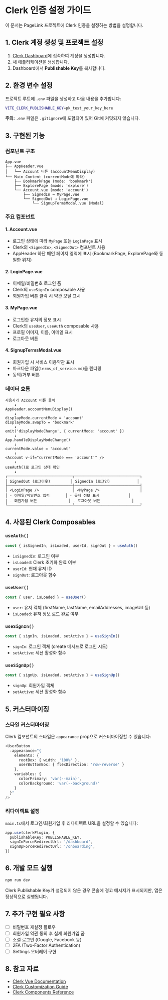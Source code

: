 # Clerk 인증 설정 가이드

이 문서는 PageLink 프로젝트에 Clerk 인증을 설정하는 방법을 설명합니다.

## 1. Clerk 계정 생성 및 프로젝트 설정

1. [Clerk Dashboard](https://dashboard.clerk.com)에 접속하여 계정을 생성합니다.
2. 새 애플리케이션을 생성합니다.
3. Dashboard에서 **Publishable Key**를 복사합니다.

## 2. 환경 변수 설정

프로젝트 루트에 `.env` 파일을 생성하고 다음 내용을 추가합니다:

```bash
VITE_CLERK_PUBLISHABLE_KEY=pk_test_your_key_here
```

**주의:** `.env` 파일은 `.gitignore`에 포함되어 있어 Git에 커밋되지 않습니다.

## 3. 구현된 기능

### 컴포넌트 구조

```
App.vue
├── AppHeader.vue
│   └── Account 버튼 (accountMenuDisplay)
└── Main Content (currentMode에 따라)
    ├── BookmarkPage (mode: 'bookmark')
    ├── ExplorePage (mode: 'explore')
    └── Account.vue (mode: 'account')
        ├── SignedIn → MyPage.vue
        └── SignedOut → LoginPage.vue
            └── SignupTermsModal.vue (Modal)
```

### 주요 컴포넌트

#### 1. **Account.vue**

- 로그인 상태에 따라 `MyPage` 또는 `LoginPage` 표시
- Clerk의 `<SignedIn>`, `<SignedOut>` 컴포넌트 사용
- AppHeader 하단 메인 페이지 영역에 표시 (BookmarkPage, ExplorePage와 동일한 위치)

#### 2. **LoginPage.vue**

- 이메일/비밀번호 로그인 폼
- Clerk의 `useSignIn` composable 사용
- 회원가입 버튼 클릭 시 약관 모달 표시

#### 3. **MyPage.vue**

- 로그인한 유저의 정보 표시
- Clerk의 `useUser`, `useAuth` composable 사용
- 프로필 이미지, 이름, 이메일 표시
- 로그아웃 버튼

#### 4. **SignupTermsModal.vue**

- 회원가입 시 서비스 이용약관 표시
- 마크다운 파일(`terms_of_service.md`)을 렌더링
- 동의/거부 버튼

### 데이터 흐름

```
사용자가 Account 버튼 클릭
    ↓
AppHeader.accountMenuDisplay()
    ↓
displayMode.currentMode = 'account'
displayMode.swapTo = 'bookmark'
    ↓
emit('displayModeChange', { currentMode: 'account' })
    ↓
App.handleDisplayModeChange()
    ↓
currentMode.value = 'account'
    ↓
<Account v-if="currentMode === 'account'" />
    ↓
useAuth()로 로그인 상태 확인
    ↓
┌─────────────────────────────┬─────────────────────────────┐
│ SignedOut (로그아웃)         │ SignedIn (로그인)            │
├─────────────────────────────┼─────────────────────────────┤
│ <LoginPage />               │ <MyPage />                  │
│ - 이메일/비밀번호 입력       │ - 유저 정보 표시             │
│ - 회원가입 버튼              │ - 로그아웃 버튼              │
└─────────────────────────────┴─────────────────────────────┘
```

## 4. 사용된 Clerk Composables

### `useAuth()`

```typescript
const { isSignedIn, isLoaded, userId, signOut } = useAuth()
```

- `isSignedIn`: 로그인 여부
- `isLoaded`: Clerk 초기화 완료 여부
- `userId`: 현재 유저 ID
- `signOut`: 로그아웃 함수

### `useUser()`

```typescript
const { user, isLoaded } = useUser()
```

- `user`: 유저 객체 (firstName, lastName, emailAddresses, imageUrl 등)
- `isLoaded`: 유저 정보 로드 완료 여부

### `useSignIn()`

```typescript
const { signIn, isLoaded, setActive } = useSignIn()
```

- `signIn`: 로그인 객체 (create 메서드로 로그인 시도)
- `setActive`: 세션 활성화 함수

### `useSignUp()`

```typescript
const { signUp, isLoaded, setActive } = useSignUp()
```

- `signUp`: 회원가입 객체
- `setActive`: 세션 활성화 함수

## 5. 커스터마이징

### 스타일 커스터마이징

Clerk 컴포넌트의 스타일은 `appearance` prop으로 커스터마이징할 수 있습니다:

```typescript
<UserButton
  :appearance="{
    elements: {
      rootBox: { width: '100%' },
      userButtonBox: { flexDirection: 'row-reverse' }
    },
    variables: {
      colorPrimary: 'var(--main)',
      colorBackground: 'var(--background)'
    }
  }"
/>
```

### 리다이렉트 설정

`main.ts`에서 로그인/회원가입 후 리다이렉트 URL을 설정할 수 있습니다:

```typescript
app.use(clerkPlugin, {
  publishableKey: PUBLISHABLE_KEY,
  signInForceRedirectUrl: '/dashboard',
  signUpForceRedirectUrl: '/onboarding',
})
```

## 6. 개발 모드 실행

```bash
npm run dev
```

Clerk Publishable Key가 설정되지 않은 경우 콘솔에 경고 메시지가 표시되지만, 앱은 정상적으로 실행됩니다.

## 7. 추가 구현 필요 사항

- [ ] 비밀번호 재설정 플로우
- [ ] 회원가입 약관 동의 후 실제 회원가입 폼
- [ ] 소셜 로그인 (Google, Facebook 등)
- [ ] 2FA (Two-Factor Authentication)
- [ ] Settings 오버레이 구현

## 8. 참고 자료

- [Clerk Vue Documentation](https://clerk.com/docs/quickstarts/vue)
- [Clerk Customization Guide](https://clerk.com/blog/how-we-roll-customization)
- [Clerk Components Reference](https://clerk.com/docs/components/overview)
